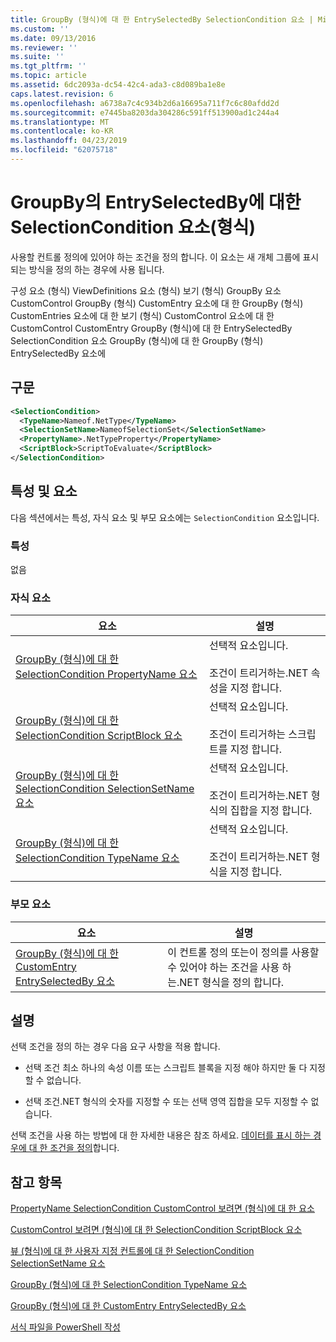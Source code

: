 ```yaml
---
title: GroupBy (형식)에 대 한 EntrySelectedBy SelectionCondition 요소 | Microsoft Docs
ms.custom: ''
ms.date: 09/13/2016
ms.reviewer: ''
ms.suite: ''
ms.tgt_pltfrm: ''
ms.topic: article
ms.assetid: 6dc2093a-dc54-42c4-ada3-c8d089ba1e8e
caps.latest.revision: 6
ms.openlocfilehash: a6738a7c4c934b2d6a16695a711f7c6c80afdd2d
ms.sourcegitcommit: e7445ba8203da304286c591ff513900ad1c244a4
ms.translationtype: MT
ms.contentlocale: ko-KR
ms.lasthandoff: 04/23/2019
ms.locfileid: "62075718"
---
```

# <a name="selectioncondition-element-for-entryselectedby-for-groupby-format"></a>GroupBy의 EntrySelectedBy에 대한 SelectionCondition 요소(형식)

사용할 컨트롤 정의에 있어야 하는 조건을 정의 합니다. 이 요소는 새 개체 그룹에 표시 되는 방식을 정의 하는 경우에 사용 됩니다.

구성 요소 (형식) ViewDefinitions 요소 (형식) 보기 (형식) GroupBy 요소 CustomControl GroupBy (형식) CustomEntry 요소에 대 한 GroupBy (형식) CustomEntries 요소에 대 한 보기 (형식) CustomControl 요소에 대 한 CustomControl CustomEntry GroupBy (형식)에 대 한 EntrySelectedBy SelectionCondition 요소 GroupBy (형식)에 대 한 GroupBy (형식) EntrySelectedBy 요소에

## <a name="syntax"></a>구문

```xml
<SelectionCondition>
  <TypeName>Nameof.NetType</TypeName>
  <SelectionSetName>NameofSelectionSet</SelectionSetName>
  <PropertyName>.NetTypeProperty</PropertyName>
  <ScriptBlock>ScriptToEvaluate</ScriptBlock>
</SelectionCondition>
```

## <a name="attributes-and-elements"></a>특성 및 요소

다음 섹션에서는 특성, 자식 요소 및 부모 요소에는 `SelectionCondition` 요소입니다.

### <a name="attributes"></a>특성

없음

### <a name="child-elements"></a>자식 요소

|요소|설명|
|-------------|-----------------|
|[GroupBy (형식)에 대 한 SelectionCondition PropertyName 요소](./propertyname-element-for-selectioncondition-for-groupby-format.md)|선택적 요소입니다.<br /><br /> 조건이 트리거하는.NET 속성을 지정 합니다.|
|[GroupBy (형식)에 대 한 SelectionCondition ScriptBlock 요소](./scriptblock-element-for-selectioncondition-for-entryselectedby-for-groupby-format.md)|선택적 요소입니다.<br /><br /> 조건이 트리거하는 스크립트를 지정 합니다.|
|[GroupBy (형식)에 대 한 SelectionCondition SelectionSetName 요소](./selectionsetname-element-for-selectioncondition-for-groupby-format.md)|선택적 요소입니다.<br /><br /> 조건이 트리거하는.NET 형식의 집합을 지정 합니다.|
|[GroupBy (형식)에 대 한 SelectionCondition TypeName 요소](./typename-element-for-selectioncondition-for-groupby-format.md)|선택적 요소입니다.<br /><br /> 조건이 트리거하는.NET 형식을 지정 합니다.|

### <a name="parent-elements"></a>부모 요소

|요소|설명|
|-------------|-----------------|
|[GroupBy (형식)에 대 한 CustomEntry EntrySelectedBy 요소](./entryselectedby-element-for-customentry-for-groupby-format.md)|이 컨트롤 정의 또는이 정의를 사용할 수 있어야 하는 조건을 사용 하는.NET 형식을 정의 합니다.|

## <a name="remarks"></a>설명

선택 조건을 정의 하는 경우 다음 요구 사항을 적용 합니다.

- 선택 조건 최소 하나의 속성 이름 또는 스크립트 블록을 지정 해야 하지만 둘 다 지정할 수 없습니다.

- 선택 조건.NET 형식의 숫자를 지정할 수 또는 선택 영역 집합을 모두 지정할 수 없습니다.

선택 조건을 사용 하는 방법에 대 한 자세한 내용은 참조 하세요. [데이터를 표시 하는 경우에 대 한 조건을 정의](./defining-conditions-for-displaying-data.md)합니다.

## <a name="see-also"></a>참고 항목

[PropertyName SelectionCondition CustomControl 보려면 (형식)에 대 한 요소](./propertyname-element-for-selectioncondition-for-customcontrol-for-view-format.md)

[CustomControl 보려면 (형식)에 대 한 SelectionCondition ScriptBlock 요소](./scriptblock-element-for-selectioncondition-for-customcontrol-for-view-format.md)

[뷰 (형식)에 대 한 사용자 지정 컨트롤에 대 한 SelectionCondition SelectionSetName 요소](./selectionsetname-element-for-selectioncondition-for-customcontrol-for-view-format.md)

[GroupBy (형식)에 대 한 SelectionCondition TypeName 요소](./typename-element-for-selectioncondition-for-groupby-format.md)

[GroupBy (형식)에 대 한 CustomEntry EntrySelectedBy 요소](./entryselectedby-element-for-customentry-for-groupby-format.md)

[서식 파일을 PowerShell 작성](./writing-a-powershell-formatting-file.md)
